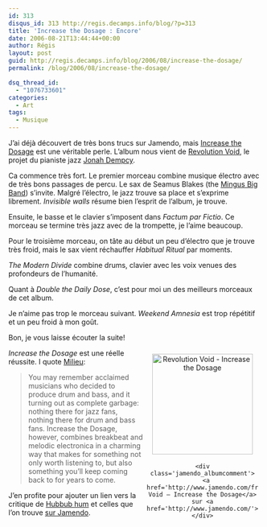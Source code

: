 ```yaml
---
id: 313
disqus_id: 313 http://regis.decamps.info/blog/?p=313
title: 'Increase the Dosage : Encore'
date: 2006-08-21T13:44:44+00:00
author: Régis
layout: post
guid: http://regis.decamps.info/blog/2006/08/increase-the-dosage/
permalink: /blog/2006/08/increase-the-dosage/

dsq_thread_id:
  - "1076733601"
categories:
  - Art
tags:
  - Musique
---
```

J’ai déjà découvert de très bons trucs sur Jamendo, mais [Increase the Dosage](http://www.jamendo.com/fr/album/2225/) est une véritable perle. L’album nous vient de [Revolution Void](http://www.revolutionvoid.com/), le projet du pianiste jazz [Jonah Dempcy](http://www.blogger.com/profile/13854286).

Ca commence très fort. Le premier morceau combine musique électro avec de très bons passages de percu. Le sax de Seamus Blakes (the [Mingus Big Band](http://www.mingusmingusmingus.com/)) s’invite. Malgré l’électro, le jazz trouve sa place et s’exprime librement. _Invisible walls_ résume bien l’esprit de l’album, je trouve.

Ensuite, le basse et le clavier s’imposent dans _Factum par Fictio_. Ce morceau se termine très jazz avec de la trompette, je l’aime beaucoup. 

Pour le troisième morceau, on tâte au début un peu d’électro que je trouve très froid, mais le sax vient réchauffer _Habitual Ritual_ par moments.

_The Modern Divide_ combine drums, clavier avec les voix venues des profondeurs de l’humanité.

Quant à _Double the Daily Dose_, c’est pour moi un des meilleurs morceaux de cet album.

Je n’aime pas trop le morceau suivant. _Weekend Amnesia_ est trop répétitif et un peu froid à mon goût.

Bon, je vous laisse écouter la suite!

<div class='jamendo_blogpost'>
  <div class='jamendo_albumcover' style='float:right;text-align:center;width:222px;padding:7px;margin:0px'>
    <a href='http://www.jamendo.com/fr/album/2225/' title='Revolution Void - Increase the Dosage'><img src='http://img.jamendo.com/albums/2225/covers/1.200.jpg' style='width:200px;height:200px;border:0px;margin:3px;' alt='Revolution Void - Increase the Dosage' /></a></p> 
    
    <div class='jamendo_albumcomment'>
      <a href='http://www.jamendo.com/fr/album/2225/'>Revolution Void – Increase the Dosage</a> sur <a href='http://www.jamendo.com/'>Jamendo</a>
    </div>
  </div>
</div>

_Increase the Dosage_ est une réelle réussite. I quote [Milieu](http://milieu.alexyoung.org/?p=198):

> You may remember acclaimed musicians who decided to produce drum and bass, and it turning out as complete garbage: nothing there for jazz fans, nothing there for drum and bass fans. Increase the Dosage, however, combines breakbeat and melodic electronica in a charming way that makes for something not only worth listening to, but also something you’ll keep coming back to for years to come. 

J’en profite pour ajouter un lien vers la critique de [Hubbub hum](http://hubbubhum.free.fr/blog/index.php?2006/08/09/9-revolution-void-increase-the-dosage) et celles que l’on trouve [sur Jamendo](http://www.jamendo.com/fr/album/2225/reviews/).

